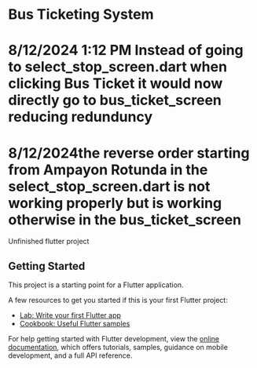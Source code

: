 # Bus Ticketing System
# 8/12/2024 1:12 PM Instead of going to select_stop_screen.dart when clicking Bus Ticket it would now directly go to bus_ticket_screen reducing redunduncy
# 8/12/2024the reverse order starting from Ampayon Rotunda in the select_stop_screen.dart is not working properly but is working otherwise in the bus_ticket_screen
Unfinished flutter project

## Getting Started

This project is a starting point for a Flutter application.

A few resources to get you started if this is your first Flutter project:

- [Lab: Write your first Flutter app](https://docs.flutter.dev/get-started/codelab)
- [Cookbook: Useful Flutter samples](https://docs.flutter.dev/cookbook)

For help getting started with Flutter development, view the
[online documentation](https://docs.flutter.dev/), which offers tutorials,
samples, guidance on mobile development, and a full API reference.

